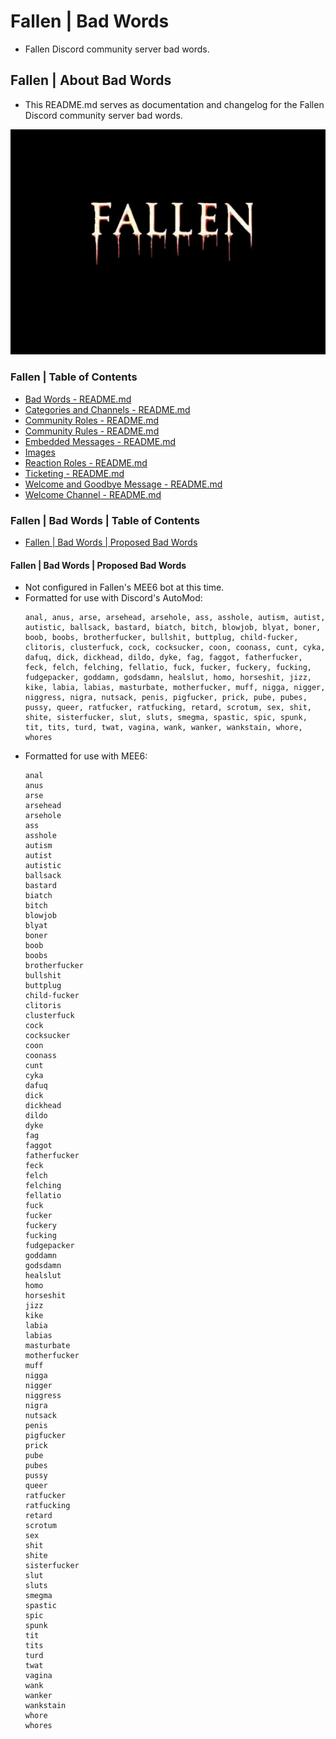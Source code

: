 <!-- omit from toc -->
# Fallen | Bad Words
* Fallen Discord community server bad words.

<!-- omit from toc -->
## Fallen | About Bad Words
* This README.md serves as documentation and changelog for the Fallen Discord community server bad words.

![alttext](/Images/Fallen%20-%20Server%20Icon%20-%20545x390.png)

<!-- omit from toc -->
### Fallen | Table of Contents
* [Bad Words - README.md](/Bad%20Words/README.md)
* [Categories and Channels - README.md](/Categories%20and%20Channels/README.md)
* [Community Roles - README.md](/Community%20Roles/README.md)
* [Community Rules - README.md](/Community%20Rules/README.md)
* [Embedded Messages - README.md](/Embedded%20Messages/README.md)
* [Images](/Images/)
* [Reaction Roles - README.md](/Reaction%20Roles/README.md)
* [Ticketing - README.md](/Ticketing/README.md)
* [Welcome and Goodbye Message - README.md](/Welcome%20and%20Goodbye%20Message/README.md)
* [Welcome Channel - README.md](/Welcome%20Channel/README.md)

<!-- omit from toc -->
### Fallen | Bad Words | Table of Contents
* [Fallen | Bad Words | Proposed Bad Words](#fallen--bad-words--proposed-bad-words)

#### Fallen | Bad Words | Proposed Bad Words
* Not configured in Fallen's MEE6 bot at this time.
* Formatted for use with Discord's AutoMod:
    ```
    anal, anus, arse, arsehead, arsehole, ass, asshole, autism, autist, autistic, ballsack, bastard, biatch, bitch, blowjob, blyat, boner, boob, boobs, brotherfucker, bullshit, buttplug, child-fucker, clitoris, clusterfuck, cock, cocksucker, coon, coonass, cunt, cyka, dafuq, dick, dickhead, dildo, dyke, fag, faggot, fatherfucker, feck, felch, felching, fellatio, fuck, fucker, fuckery, fucking, fudgepacker, goddamn, godsdamn, healslut, homo, horseshit, jizz, kike, labia, labias, masturbate, motherfucker, muff, nigga, nigger, niggress, nigra, nutsack, penis, pigfucker, prick, pube, pubes, pussy, queer, ratfucker, ratfucking, retard, scrotum, sex, shit, shite, sisterfucker, slut, sluts, smegma, spastic, spic, spunk, tit, tits, turd, twat, vagina, wank, wanker, wankstain, whore, whores
    ```
* Formatted for use with MEE6:
    ```
    anal
    anus
    arse
    arsehead
    arsehole
    ass
    asshole
    autism
    autist
    autistic
    ballsack
    bastard
    biatch
    bitch
    blowjob
    blyat
    boner
    boob
    boobs
    brotherfucker
    bullshit
    buttplug
    child-fucker
    clitoris
    clusterfuck
    cock
    cocksucker
    coon
    coonass
    cunt
    cyka
    dafuq
    dick
    dickhead
    dildo
    dyke
    fag
    faggot
    fatherfucker
    feck
    felch
    felching
    fellatio
    fuck
    fucker
    fuckery
    fucking
    fudgepacker
    goddamn
    godsdamn
    healslut
    homo
    horseshit
    jizz
    kike
    labia
    labias
    masturbate
    motherfucker
    muff
    nigga
    nigger
    niggress
    nigra
    nutsack
    penis
    pigfucker
    prick
    pube
    pubes
    pussy
    queer
    ratfucker
    ratfucking
    retard
    scrotum
    sex
    shit
    shite
    sisterfucker
    slut
    sluts
    smegma
    spastic
    spic
    spunk
    tit
    tits
    turd
    twat
    vagina
    wank
    wanker
    wankstain
    whore
    whores
    ```